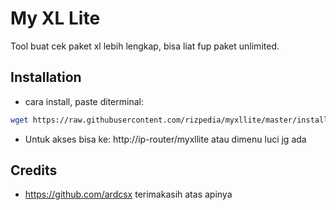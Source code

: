 # My XL Lite

Tool buat cek paket xl lebih lengkap, bisa liat fup paket unlimited.

## Installation

- cara install, paste diterminal:

```sh
wget https://raw.githubusercontent.com/rizpedia/myxllite/master/installer.sh && chmod +x ./installer.sh && ./installer.sh
```

- Untuk akses bisa ke: http://ip-router/myxllite atau dimenu luci jg ada
## Credits
- https://github.com/ardcsx terimakasih atas apinya
